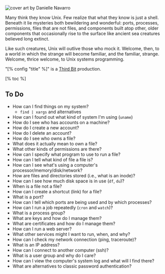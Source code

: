 <div class="row">
  <div class="col-4 center">
    <img class="splash" src="@root/advent_05_356-resized.png" alt="cover art by Danielle Navarro"/>
  </div>
  <div class="col-8">
    <p>
      Many think they know Unix.
      Few realize that what they know is just a shell.
      Beneath it lie mysteries both bewildering and wonderful:
      ports, processes, permissions,
      files that are not files,
      and components built atop other, older components
      that occasionally rise to the surface like ancient sea creatures believed long extinct.
    </p>
    <p>
      Like such creatures,
      Unix will outlive those who mock it.
      Welcome, then, to a world in which the strange will become familiar, and the familiar, strange.
      Welcome, thrice welcome, to Unix systems programming.
    </p>
    <p class="italic">
      "[% config "title" %]" is a <a href="[% config "author.site" %]">Third Bit</a> production.
    </p>
  </div>
</div>

[% toc %]

## To Do

-   How can I find things on my system?
    -   `find | xargs` and alternatives
-   How can I found out what kind of system I'm using (`uname`)
-   How do I see who has accounts on a machine?
-   How do I create a new account?
-   How do I delete an account?
-   How do I see who owns a file?
-   What does it actually mean to own a file?
-   What other kinds of permissions are there?
-   How can I specify what program to use to run a file?
-   How can I tell what kind of file a file is?
-   How can I see what's using a computer's processor/memory/disk/network?
-   How are files and directories stored (i.e., what is an inode)?
-   How can I see how much disk space is in use (`df`, `du`)?
-   When is a file not a file?
-   How can I create a shortcut (link) for a file?
-   What is a port?
-   How can I tell which ports are being used and by which processes?
-   How can I run a job repeatedly (`cron` and `watch`)?
-   What is a process group?
-   What are keys and how do I manage them?
-   What are certificates and how do I manage them?
-   How can I run a web server?
-   What other services might I want to run, when, and why?
-   How can I check my network connection (ping, traceroute)?
-   What is an IP address?
-   How can I connect to another computer (ssh)?
-   What is a user group and why do I care?
-   How can I view the computer's system log and what will I find there?
-   What are alternatives to classic password authentication?
